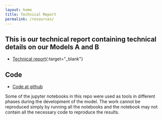 ```yaml
---
layout: home
title: Technical Report
permalink: /resources/
---
```


## This is our technical report containing technical details on our Models A and B
- [Technical report](https://jjaakko.github.io/fake-news-classifier/assets/In_search_of_the_real_fake_news_Technical_Report_1.pdf){:target="_blank"}

## Code

- [Code at github](https://github.com/jjaakko/IDS-project-code)

Some of the jupyter notebooks in this repo were used as tools in different phases during the development of the model. The work cannot be reproduced simply by running all the notebooks and the notebook may not contain all the necessary code to reproduce the results.